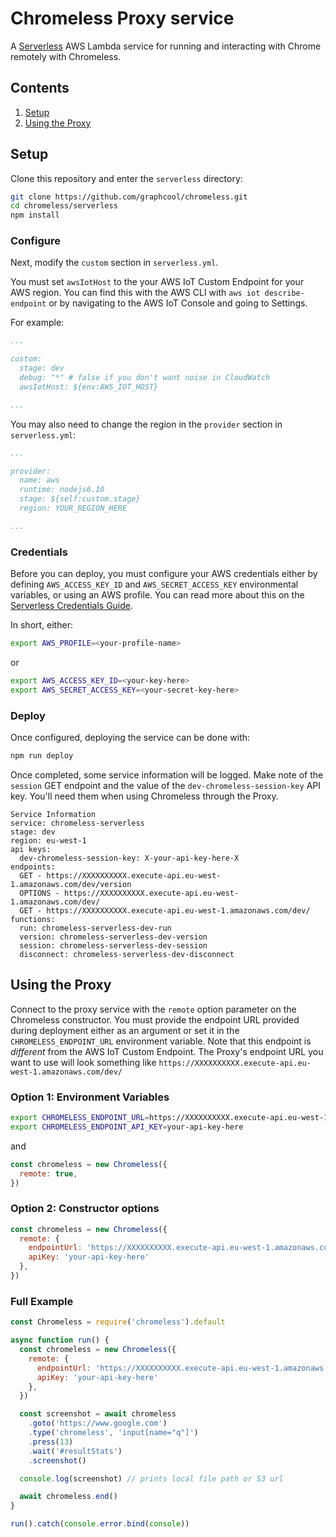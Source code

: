 # Chromeless Proxy service

A [Serverless](https://serverless.com/) AWS Lambda service for running and interacting with Chrome remotely with Chromeless.


## Contents
1. [Setup](#setup)
1. [Using the Proxy](#using-the-proxy)

## Setup

Clone this repository and enter the `serverless` directory:

```bash
git clone https://github.com/graphcool/chromeless.git
cd chromeless/serverless
npm install
```

### Configure

Next, modify the `custom` section in `serverless.yml`.

You must set `awsIotHost` to the your AWS IoT Custom Endpoint for your AWS region. You can find this with the AWS CLI with `aws iot describe-endpoint` or by navigating to the AWS IoT Console and going to Settings.

For example:

```yaml
...

custom:
  stage: dev
  debug: "*" # false if you don't want noise in CloudWatch
  awsIotHost: ${env:AWS_IOT_HOST}

...
```

You may also need to change the region in the `provider` section in `serverless.yml`:


```yaml
...

provider:
  name: aws
  runtime: nodejs6.10
  stage: ${self:custom.stage}
  region: YOUR_REGION_HERE

...
```

### Credentials

Before you can deploy, you must configure your AWS credentials either by defining `AWS_ACCESS_KEY_ID` and `AWS_SECRET_ACCESS_KEY` environmental variables, or using an AWS profile. You can read more about this on the [Serverless Credentials Guide](https://serverless.com/framework/docs/providers/aws/guide/credentials/).

In short, either:

```bash
export AWS_PROFILE=<your-profile-name>
```

or

```bash
export AWS_ACCESS_KEY_ID=<your-key-here>
export AWS_SECRET_ACCESS_KEY=<your-secret-key-here>
```

### Deploy

Once configured, deploying the service can be done with:

```bash
npm run deploy
```

Once completed, some service information will be logged. Make note of the `session` GET endpoint and the value of the `dev-chromeless-session-key` API key. You'll need them when using Chromeless through the Proxy.

```log
Service Information
service: chromeless-serverless
stage: dev
region: eu-west-1
api keys:
  dev-chromeless-session-key: X-your-api-key-here-X
endpoints:
  GET - https://XXXXXXXXXX.execute-api.eu-west-1.amazonaws.com/dev/version
  OPTIONS - https://XXXXXXXXXX.execute-api.eu-west-1.amazonaws.com/dev/
  GET - https://XXXXXXXXXX.execute-api.eu-west-1.amazonaws.com/dev/
functions:
  run: chromeless-serverless-dev-run
  version: chromeless-serverless-dev-version
  session: chromeless-serverless-dev-session
  disconnect: chromeless-serverless-dev-disconnect
```


## Using the Proxy

Connect to the proxy service with the `remote` option parameter on the Chromeless constructor. You must provide the endpoint URL provided during deployment either as an argument or set it in the `CHROMELESS_ENDPOINT_URL` environment variable. Note that this endpoint is _different_ from the AWS IoT Custom Endpoint. The Proxy's endpoint URL you want to use will look something like `https://XXXXXXXXXX.execute-api.eu-west-1.amazonaws.com/dev/`


### Option 1: Environment Variables

```bash
export CHROMELESS_ENDPOINT_URL=https://XXXXXXXXXX.execute-api.eu-west-1.amazonaws.com/dev
export CHROMELESS_ENDPOINT_API_KEY=your-api-key-here
```
and
```js
const chromeless = new Chromeless({
  remote: true,
})
```

### Option 2: Constructor options

```js
const chromeless = new Chromeless({
  remote: {
    endpointUrl: 'https://XXXXXXXXXX.execute-api.eu-west-1.amazonaws.com/dev'
    apiKey: 'your-api-key-here'
  },
})
```


### Full Example

```js
const Chromeless = require('chromeless').default

async function run() {
  const chromeless = new Chromeless({
    remote: {
      endpointUrl: 'https://XXXXXXXXXX.execute-api.eu-west-1.amazonaws.com/dev',
      apiKey: 'your-api-key-here'
    },
  })

  const screenshot = await chromeless
    .goto('https://www.google.com')
    .type('chromeless', 'input[name="q"]')
    .press(13)
    .wait('#resultStats')
    .screenshot()

  console.log(screenshot) // prints local file path or S3 url

  await chromeless.end()
}

run().catch(console.error.bind(console))
```
